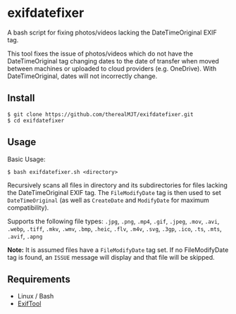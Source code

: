 # exifdatefixer
A bash script for fixing photos/videos lacking the DateTimeOriginal EXIF tag.

This tool fixes the issue of photos/videos which do not have the DateTimeOriginal tag changing dates to the date of transfer when moved between machines or uploaded to cloud providers (e.g. OneDrive). With DateTimeOriginal, dates will not incorrectly change.

## Install
```
$ git clone https://github.com/therealMJT/exifdatefixer.git
$ cd exifdatefixer
```

## Usage
Basic Usage:
```
$ bash exifdatefixer.sh <directory>
```
Recursively scans all files in directory and its subdirectories for files lacking the DateTimeOriginal EXIF tag. The `FileModifyDate` tag is then used to set `DateTimeOriginal` (as well as `CreateDate` and `ModifyDate` for maximum compatibility).

Supports the following file types: `.jpg`, `.png`, `.mp4`, `.gif`, `.jpeg`, `.mov`, `.avi`, `.webp`, `.tiff`, `.mkv`, `.wmv`, `.bmp`, `.heic`, `.flv`, `.m4v`, `.svg`, `.3gp`, `.ico`, `.ts`, `.mts`, `.avif`, `.apng`

**Note:** It is assumed files have a `FileModifyDate` tag set. If no FileModifyDate tag is found, an `ISSUE` message will display and that file will be skipped.

## Requirements
* Linux / Bash
* [ExifTool](https://github.com/exiftool/exiftool)
